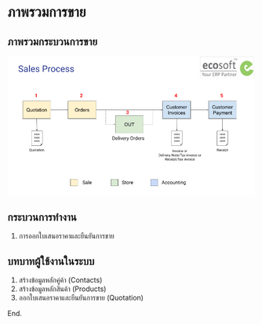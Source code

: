 # ภาพรวมการขาย

## ภาพรวมกระบวนการขาย

![](img/sale_overview.png)

## กระบวนการทำงาน

1. การออกใบเสนอราคาและยืนยันการขาย

## บทบาทผู้ใช้งานในระบบ

1. สร้างข้อมูลหลักคู่ค้า (Contacts)
2. สร้างข้อมูลหลักสินค้า (Products)
3. ออกใบเสนอราคาและยืนยันการขาย (Quotation)

End.

